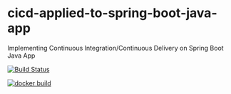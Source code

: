 # cicd-applied-to-spring-boot-java-app
Implementing Continuous Integration/Continuous Delivery on Spring Boot Java App

[![Build Status](https://travis-ci.org/sdosis/cicd-applied-to-spring-boot-java-app.svg)](https://travis-ci.org/sdosis/cicd-applied-to-spring-boot-java-app)

[![docker build](https://img.shields.io/docker/cloud/build/inbroker/cicd-applied-to-spring-boot-java-app)](https://cloud.docker.com/u/fanjups/repository/docker/inbroker/cicd-applied-to-spring-boot-java-app)